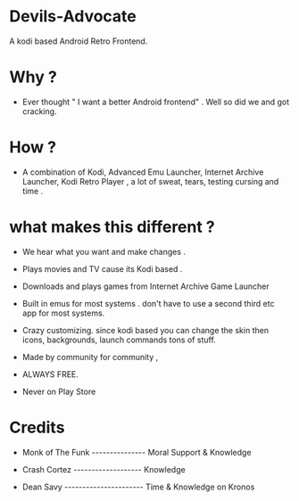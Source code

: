 # Devils-Advocate
A kodi based Android Retro Frontend.

# Why ? 

- Ever thought " I want a better Android  frontend" . Well so did we and got cracking. 

# How ? 

- A combination of Kodi, Advanced Emu Launcher, Internet Archive Launcher, Kodi Retro Player , a lot of sweat, tears, testing cursing and time .

# what makes this different ? 

- We hear what you want and make changes . 

- Plays movies and TV cause its Kodi based .

- Downloads and plays games from Internet Archive Game Launcher 

- Built in emus for most systems . don't have to use a second third etc app for most systems.

- Crazy customizing.  since kodi based you can change the skin then icons, backgrounds, launch commands tons of stuff. 

- Made by community for community , 

- ALWAYS FREE.

- Never on Play Store 

# Credits 

- Monk of The Funk --------------- Moral Support & Knowledge 

- Crash Cortez ------------------- Knowledge

- Dean Savy ---------------------- Time & Knowledge on Kronos
